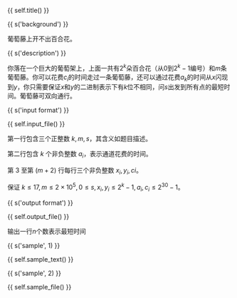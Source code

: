 {{ self.title() }}

{{ s('background') }}

葡萄藤上开不出百合花。

{{ s('description') }}

你落在一个巨大的葡萄架上，上面一共有$2^k$朵百合花（从$0$到$2^k-1$编号）和$m$条葡萄藤。你可以花费$c_i$的时间走过一条葡萄藤，还可以通过花费$a_k$的时间从$x$闪现到$y$，你只需要保证$x$和$y$的二进制表示下有$k$位不相同，问$s$出发到所有点的最短时间。葡萄藤可双向通行。

{{ s('input format') }}

{{ self.input_file() }}

第一行包含三个正整数 $k,m,s$，其含义如题目描述。

第二行包含 $k$ 个非负整数 $a_i$，表示通道花费的时间。

第 $3$ 至第 $(m+2)$ 行每行三个非负整数 $x_i,y_i,ci$。

保证 $k \leq 17,m \leq 2\times10^5, 0 \leq s,x_i,y_i \leq 2^k-1, a_i, c_i \leq 2^{30}-1$。

{{ s('output format') }}

{{ self.output_file() }}

输出一行$n$个数表示最短时间

{{ s('sample', 1) }}

{{ self.sample_text() }}

{{ s('sample', 2) }}

{{ self.sample_file() }}
